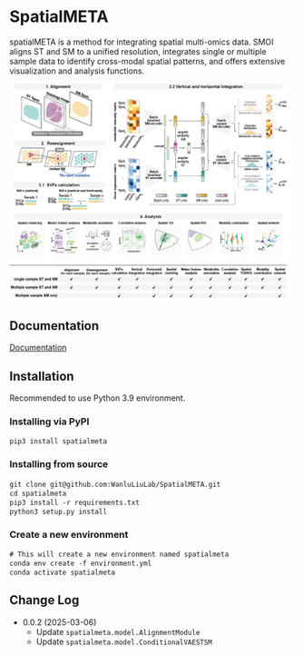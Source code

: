 # SpatialMETA

spatialMETA is a method for integrating spatial multi-omics data. SMOI aligns ST and SM to a unified resolution, integrates single or multiple sample data to identify cross-modal spatial patterns, and offers extensive visualization and analysis functions.

<img src="./docs/source/_static/imgs/spatialmeta_2025.png" />

## Documentation

[Documentation](https://spatialmeta.readthedocs.io/en/latest/)

## Installation
Recommended to use Python 3.9 environment.
### Installing via PyPI
```shell
pip3 install spatialmeta
```
### Installing from source
```shell
git clone git@github.com:WanluLiuLab/SpatialMETA.git
cd spatialmeta
pip3 install -r requirements.txt
python3 setup.py install
```

### Create a new environment

```shell
# This will create a new environment named spatialmeta
conda env create -f environment.yml
conda activate spatialmeta
```
## Change Log
- 0.0.2 (2025-03-06)
  - Update `spatialmeta.model.AlignmentModule` 
  - Update `spatialmeta.model.ConditionalVAESTSM`